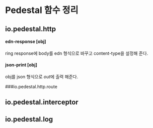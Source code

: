 # Pedestal 함수 정리

## io.pedestal.http

#### edn-response [obj]
ring response에 body를 edn 형식으로 바꾸고 content-type을 설정해 준다.

#### json-print [obj]
obj를 json 형식으로 *out*에 출력 해준다.

###io.pedestal.http.route
## io.pedestal.interceptor
## io.pedestal.log

